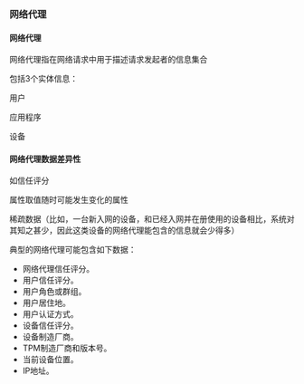 ### 网络代理



#### 网络代理





网络代理指在网络请求中用于描述请求发起者的信息集合

包括3个实体信息：

用户

应用程序

设备





#### 网络代理数据差异性

如信任评分

属性取值随时可能发生变化的属性

稀疏数据（比如，一台新入网的设备，和已经入网并在册使用的设备相比，系统对其知之甚少，因此这类设备的网络代理能包含的信息就会少得多）



典型的网络代理可能包含如下数据：



- 网络代理信任评分。
- 用户信任评分。
- 用户角色或群组。
- 用户居住地。
- 用户认证方式。
- 设备信任评分。
- 设备制造厂商。
- TPM制造厂商和版本号。
- 当前设备位置。
- IP地址。

